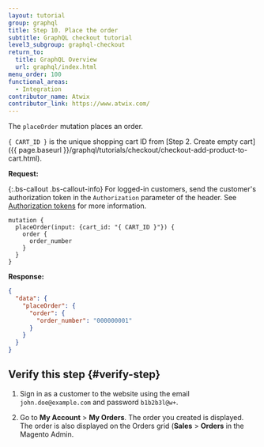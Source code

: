 ```yaml
---
layout: tutorial
group: graphql
title: Step 10. Place the order
subtitle: GraphQL checkout tutorial
level3_subgroup: graphql-checkout
return_to:
  title: GraphQL Overview
  url: graphql/index.html
menu_order: 100
functional_areas:
  - Integration
contributor_name: Atwix
contributor_link: https://www.atwix.com/
---
```


The `placeOrder` mutation places an order.

`{ CART_ID }` is the unique shopping cart ID from [Step 2. Create empty cart]({{ page.baseurl }}/graphql/tutorials/checkout/checkout-add-product-to-cart.html).

**Request:**

{:.bs-callout .bs-callout-info}
For logged-in customers, send the customer's authorization token in the `Authorization` parameter of the header. See [Authorization tokens]({{page.baseurl}}/graphql/authorization-tokens.html) for more information.

```text
mutation {
  placeOrder(input: {cart_id: "{ CART_ID }"}) {
    order {
      order_number
    }
  }
}
```

**Response:**

```json
{
  "data": {
    "placeOrder": {
      "order": {
        "order_number": "000000001"
      }
    }
  }
}
```

## Verify this step {#verify-step}

1. Sign in as a customer to the website using the email `john.doe@example.com` and password `b1b2b3l@w+`.

1. Go to **My Account** > **My Orders**. The order you created is displayed.  The order is also displayed on the Orders grid (**Sales** > **Orders** in the Magento Admin.
